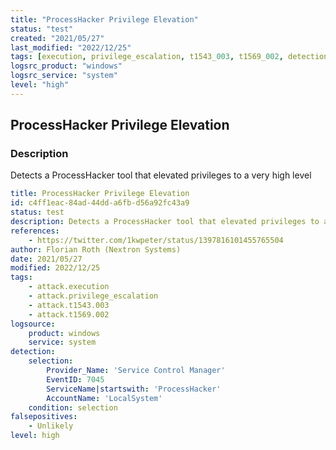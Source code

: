 ```yaml
---
title: "ProcessHacker Privilege Elevation"
status: "test"
created: "2021/05/27"
last_modified: "2022/12/25"
tags: [execution, privilege_escalation, t1543_003, t1569_002, detection_rule]
logsrc_product: "windows"
logsrc_service: "system"
level: "high"
---
```


## ProcessHacker Privilege Elevation

### Description

Detects a ProcessHacker tool that elevated privileges to a very high level

```yml
title: ProcessHacker Privilege Elevation
id: c4ff1eac-84ad-44dd-a6fb-d56a92fc43a9
status: test
description: Detects a ProcessHacker tool that elevated privileges to a very high level
references:
    - https://twitter.com/1kwpeter/status/1397816101455765504
author: Florian Roth (Nextron Systems)
date: 2021/05/27
modified: 2022/12/25
tags:
    - attack.execution
    - attack.privilege_escalation
    - attack.t1543.003
    - attack.t1569.002
logsource:
    product: windows
    service: system
detection:
    selection:
        Provider_Name: 'Service Control Manager'
        EventID: 7045
        ServiceName|startswith: 'ProcessHacker'
        AccountName: 'LocalSystem'
    condition: selection
falsepositives:
    - Unlikely
level: high

```
